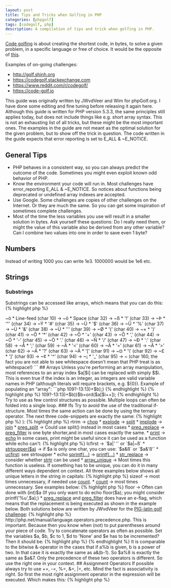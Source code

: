 ```yaml
---
layout: post
title: Tips and Tricks when Golfing in PHP
categories: [phpgolf]
tags: [codegolf, php]
description: A compilation of tips and trick when golfing in PHP.
---
```


<a href="https://en.wikipedia.org/wiki/Code_golf">Code golfing</a> is about creating the shortest code, in bytes, to solve a given problem, in a specific language or free of choice. It would be the opposite of <a href="https://xkcd.com/1960/">this</a>. 

Examples of on-going challenges:
* <a href="http://golf.shinh.org">http://golf.shinh.org</a>
* <a href="https://codegolf.stackexchange.com">https://codegolf.stackexchange.com</a>
* <a href="https://www.reddit.com/r/codegolf/">https://www.reddit.com/r/codegolf/</a>
* <a href="https://code-golf.io">https://code-golf.io</a>

This guide was originally written by JWvdVeer and Wim for phpGolf.org. I have done some editing and fine tuning before releasing it again here. Although this guide is written for PHP version 5.3.3, the same principles still applies today, but does not include things like e.g. short array syntax. This is not an exhausting list of all tricks, but these might be the most important ones. The examples in the guide are not meant as the optimal solution for the given problem, but to show off the trick in question. The code written in the guide expects that error reporting is set to E_ALL & ~E_NOTICE.

## General Tips

* PHP behaves in a consistent way, so you can always predict the outcome of the code. Sometimes you might even exploit known odd behavior of PHP.
* Know the environment your code will run in. Most challenges have error_reporting E_ALL & ~E_NOTICE. So notices about functions being deprecated or undefined array indexes are accepted.
* Use Google. Some challenges are copies of other challenges on the Internet. Or they are much the same. So you can get some inspiration of sometimes complete challenges.
* Most of the time the less variables you use will result in a smaller solution in bytes. Ask yourself these questions: Do I really need them, or might the value of this variable also be derived from any other variable? Can I combine two values into one in order to save even 1 byte?


## Numbers

Instead of writing 1000 you can write 1e3. 1000000 would be 1e6 etc.

## Strings

### Substrings
Substrings can be accessed like arrays, which means that you can do this:
{% highlight php %}
<?$a="abc";echo$a[1]; # prints "b"
{% endhighlight %}

instead of this:
{% highlight php %}
<?$a="abc";echo substr($a,1,1); # prints "b"
{% endhighlight %}

### String inversion
Many strings doesn't need to be quoted when notices are turned off (~E_NOTICE), which means that that the following will work, thus saving 2 bytes:

{% highlight php %}
<?$a=HELLO;
{% endhighlight %}

This will however not work:
{% highlight php %}
<?$a=HELLO WORLD;
{% endhighlight %}

If you have a string with whitespace or characters that needs to be quoted, you can invert the string.

This code prints a newline, using 8 bytes:
{% highlight php %}
<?="\n";
{% endhighlight %}

This does the same thing using 7 bytes:
{% highlight php %}
<?="
";
{% endhighlight %}

And finally this does also the same, but using 6 bytes:

{% highlight php %}
<?=~õ;
{% endhighlight %}

Regular expressions are a good example of a kind of strings you can save bytes on using this trick.

Instead of doing this:
{% highlight php %}
<?=preg_filter('#(.)\1+#i','$1','Aa striing  wiith soomee reeduundaant chaars');
{% endhighlight %}

You could save 2 bytes doing this:
{% highlight php %}
<?=preg_filter(~Ü×ÑÖ£ÎÔÜ?,~ÛÎ,'Aa striing  wiith soomee reeduundaant chaars');
{% endhighlight %}

Make sure to set your text editor to latin1 (ISO-8859-1 or Windows-1252) instead of UTF8 otherwise you will save those inverted bytes as multi-bytes which will do the opposite of what we are trying to do here. 

Sometimes you can also invert the input to shorten your overall code.
  
A list of useful inverted characters: 
```
* Tab (char 9) -> ~ö
* Line-feed (char 10) -> ~õ
* Space (char 32) -> ~ß
* '!' (char 33) -> ~Þ
* '"' (char 34) -> ~Ý
* '#' (char 35) -> ~Ü
* '$' (char 36) -> ~Û
* '%' (char 37) -> ~Ú
* '&' (char 38) -> ~Ù
* ''' (char 39) -> ~Ø
* '(' (char 40) -> ~×
* ')' (char 41) -> ~Ö
* '*' (char 42) -> ~Õ
* '+' (char 43) -> ~Ô
* ',' (char 44) -> ~Ó
* '-' (char 45) -> ~Ò
* '.' (char 46) -> ~Ñ
* '/' (char 47) -> ~Ð
* ':' (char 58) -> ~Å
* ';' (char 59) -> ~Ä
* '<' (char 60) -> ~Ã
* '=' (char 61) -> ~Â
* '>' (char 62) -> ~Á
* '?' (char 63) -> ~À
* '[' (char 91) -> ~¤
* '\' (char 92) -> ~£
* ']' (char 93) -> ~¢
* '^' (char 94) -> ~¡
* '_' (char 95) -> ~  (char 160, the fact you are not able to see whitespace doesn't mean that PHP treat is as whitespace!)
```

## Arrays

Unless you're performing an array manipulation, most references to an array index $a[$i] can be replaced with simply $$i. This is even true if the index is an integer, as integers are valid variable names in PHP (although literals will require brackets, e.g. ${0}).

Example of populating an "array":
```php
<?for($i=0; $i<10; $i++) $$i = $i*2;
```

## Control Structures

### Braces
Know where you need brackets and where you don't. If a statement is only one line, you don't need brackets. Compare these two examples that print chars below 1000 that have a "9" in it.
{% highlight php %}
<?for(;++$i<1000;){if(is_int(strpos($i,'9'))){echo$i."\n";}}
{% endhighlight %}

{% highlight php %}
<?for(;++$i<1000;)if(is_int(strpos($i,'9')))echo$i."\n";
{% endhighlight %}

### Multiple statements

Often it happens that you have multiple statements inside an if statement:
{% highlight php %}
<?
if($c%4){
    $q++;
    print$a;
}
{% endhighlight %}

You can rewrite this as:
{% highlight php %}
<?if($c%4&&$q++)print$a;
{% endhighlight %}

Or even better:

{% highlight php %}
<?if($c%4)$q+=print$a;
{% endhighlight %}

Or as optimal as we know it:

{% highlight php %}
<?$c%4?$q+=print$a:0;
{% endhighlight %}

This works because print always returns 1.

### Loops
Never use while loops. For loops are always at least as short as a while loop, and most of the time shorter. The following code is a not very optimized version of rot13.
{% highlight php %}
<?$a="input";while($a[$i]){$b=ord($a[$i++]);echo chr(($b>109?-13:13)+$b);}
{% endhighlight %}

{% highlight php %}
<?for($a="input";$a[$i];print chr(($b>109?-13:13)+$b))$b=ord($a[$i++]);
{% endhighlight %}

Try to use as few control structures as possible. Multiple loops can often be folded into a single loop.

### Ifs
Try to avoid the use of the traditional if-structure. Most times the same action can be done by using the ternary operator. The next three code-snippets are exactly the same:
{% highlight php %}
<?if($i==2)++$j;
{% endhighlight %}

{% highlight php %}
<?$i==2?++$j:0; # Saves one byte.
{% endhighlight %}

{% highlight php %}
<?$i-2?:++$j; # Saves another two bytes, available since PHP 5.3
{% endhighlight %}

The following code prints the values of pow(3,n), n<10, starting with n=0:

{% highlight php %}
<?for(;$n++<9;)echo$a=3*$a?:1,"\n";
{% endhighlight %}

If you do have only an if (and no else), try to negate the condition. Since the middle part of the of ternary operator might be left out.

So:
{% highlight php %}
<?if($a==$b)doSomething();
{% endhighlight %}

Equals (Since PHP 5.3>):
{% highlight php %}
<?$a!=$b?:doSomething();
{% endhighlight %}

Even equals:
{% highlight php %}
<?$a!=$b||doSomething();
{% endhighlight %}

Since the associativity of this operator is left, nested ternary-operators should be preferable done in the true-action, since you otherwise have to use parentheses.
{% highlight php %}
<?$a=2;$b=3;print$a==$b?$a==27?$b!=30?:'This situation will never happen':'':'';
{% endhighlight %}

Same code, but false-based:
{% highlight php %}
<?$a=2;$b=3;print$a!=$b?:($a!=27?'':$b!=30)?'':'This situation will never happen';
{% endhighlight %}

Compare the examples below that both print all primes below 1000.
{% highlight php %}
1<?for($a=array(),$b=1;++$b<=1000;){foreach($a as$c)if($b%$c==0)continue 2;$a[]=$b;echo"\n".$b;}
{% endhighlight %}

{% highlight php %}
1<?for($a=array(),$b=1;++$b<=1000;){foreach($a as$c)continue($b%$c?0:2);$a[]=$b;echo"\n".$b;}
{% endhighlight %}

The whole if-structure can here be replaced with a ternary operator. Also try to avoid the need of keywords like 'break' and 'continue', since they need a lot of bytes, while it even might be done using a variable, that perhaps even might be used for other purposes.

Rewritten without *if* and *continue*, although this is far from the optimal solution:
{% highlight php %}
1<?for($a=array(),$b=1;$d=++$b<=1000;){foreach($a as$c)$b%$c?:$d=0;if($d){$a[]=$b;echo"\n".$b;}}
{% endhighlight %}

## Functions

You should (almost) never write your own functions. In most cases it is unnecessary and it costs a lot of bytes.
Some built-in functions in PHP should never be used. These are some examples with a better equivalent to the right.
    
* <a href="http://php.net/rtrim">rtrim</a> -> <a href="http://php.net/chop">chop</a>
* <a href="http://php.net/explode">explode</a> -> <a href="http://php.net/split">split</a>
* <a href="http://php.net/implode">implode</a> -> <a href="http://php.net/join">join</a>
* <a href="http://php.net/preg_split">preg_split</a> -> Could use split() instead in most cases
* <a href="http://php.net/preg_replace">preg_replace</a> -> <a href="http://php.net/preg_filter">preg_filter</a> is one byte shorter,and in most cases exactly the same.
* <a href="http://php.net/print">print</a> -> <a href="http://php.net/echo">echo</a>


In some cases, print might be useful since it can be used as a function while echo can't:
{% highlight php %}
<?for(;++$i<11;){echo str_repeat(' ',10-$i);for($a=0;$a<$i;)echo$a,(++$a-$i?' ':"\n");}
{% endhighlight %}

{% highlight php %}
<?for(;++$i<11;print"\n")for(print str_pad($a=0,11-$i,' ',0);++$a<$i;)echo" $a"; # echo instead of print would give an error
{% endhighlight %}

* <a href="http://php.net/lcfirst">lcfirst</a> -> `$a|' '` or `$a|~ß`
* <a href="http://php.net/strtoupper">strtoupper($a)</a> -> if $a is only one char, you can use: `$a&ß` or `$a&'ß'`
* <a href="http://php.net/ucfirst">ucfirst</a>: see strtoupper
* echo <a href="http://php.net/sprintf">sprintf(...)</a> -> <a href="http://php.net/printf">printf(...)</a>
* <a href="http://php.net/str_replace">str_replace</a> -> consider whether <a href="http://php.net/strtr">strtr</a> can be used
* <a href="http://php.net/array_unique">array_unique</a> -> Most times this function is useless. If something has to be unique, you can do it in many different ways dependent on context.


All three examples below shows all unique letters in the string in capitals:
{% highlight php %}
<?$b=array_unique(str_split(strtoupper('This is a string')));sort($b);if($b[0]==' ')unset($b[0]);echo join($b,"\n");
{% endhighlight %}

{% highlight php %}
<?for($a='This is a string';$b=$a[$i++];sort($c))@in_array($b&=ß,$c)?:$b==' '?:$c[]=$b;echo join($c,"\n");
{% endhighlight %}

{% highlight php %}
<?for($a=count_chars(strtoupper('This is a string'),3);$c=$a[$b++];)$c==' '?:$d[]=$c;echo join($d,"\n");
{% endhighlight %}

{% highlight php %}
<?for($a='This is a string';$b=$a[$i++];)$b==' '?:$c[$b&=ß]=$b;sort($c);echo join($c,"\n");
{% endhighlight %}

* <a href="http://php.net/sizeof">sizeof</a> -> most times unnecessary, if needed use <a href="http://php.net/count">count</a>.
* <a href="http://php.net/count">count</a> -> most times unnecessary. See examples below:

{% highlight php %}
<?for($a=array(5,24,89);$i<count($a);)echo$a[+$i++],"\n";
{% endhighlight %}

{% highlight php %}
<?for($a=array(5,24,89);$b=$a[+$i++];)echo"$b\n";
{% endhighlight %}


* <a href="http://php.net/floor">floor</a> -> Often can done with (int)$a (If you only want to do echo floor($a); you might consider printf('%u',$a);)
* <a href="http://php.net/preg_replace">preg_replace</a> and <a href="http://php.net/preg_filter">preg_filter</a> does have an e-flag, which means that the replacement is being executed as shown in the example below.


Both solutions below are written by JWvdVeer for the <a href="http://stackoverflow.com/questions/3190914/code-golf-pig-latin">PIG-latin golf challenge</a>:
{% highlight php %}
<?foreach(split(~ß,SENTENCE)as$a)echo($b++?~ß:'').(strpos(' aeuio',$a[0])?$a.w:substr($a,1).$a[0]).ay;
{% endhighlight %}

{% highlight php %}
<?=preg_filter('#b(([aioue]w*)|(w)(w*))b#ie','"$2"?"$2way":"$4$3ay"',SENTENCE);
{% endhighlight %}

The second solution is much shorter than the first. It even can handle strings with punctuation.


## Operators

### Precedence
Know the precedence of operators. A table with information about the precedence can be found at: <a href="http://php.net/manual/language.operators.precedence.php">http://php.net/manual/language.operators.precedence.php</a>. This is important. Because then you know when (not) to put parentheses around your piece of code.
Try to concatenate operators as often as possible. Set the variables $a, $b, $c to 1, $d to 'None' and $e has to be incremented? Then it should be:

{% highlight php %}
<?condition?$e+=$a=$b=$c=1|$d=None:0;
{% endhighlight %}

Not:
{% highlight php %}
<?if(condition){++$e;$a=$b=$c=1;$d=None;}
{% endhighlight %}

Or incremented $b with $c, then added to $a, and showing whether $a is odd or even after that increment?
{% highlight php %}
<?echo'$a is ',(1&$a+=$b+=$c)?odd:even;
{% endhighlight %}

### Modulo operator (%)

Modulo is a really useful operator for doing actions that only have to be done once in so many times in a loop or with some given condition. The condition to the loop can be a variable you can use for this purpose.

So if something has to be done every each 9th iteration:
{% highlight php %}
<?for(;$i<100;)++$i%9?:doSomething();>
{% endhighlight %}

It is comparable to the bitwise &-operator in the cases that if a%b is given, b is a power of two. In that case it is exactly the same as a&(b-1). So $a%8 is exactly the same as $a&7. Only the precedence of these two operators is different. So use the right one in your context.


## Assignment Operators

If possible always try to use +=, -=, %=, &=, |=, etc.
Mind the fact is associativity is right. So first the most right assignment operator in the expression will be executed.

Which makes this:
{% highlight php %}
<?$a+=$b%=2;
{% endhighlight %}

exactly the same as:
{% highlight php %}
<?$b%=2;$a+=$b;
{% endhighlight %}

But not the same as:
{% highlight php %}
<?$a+=$b;$b%=2;
{% endhighlight %}

## Bitwise

### Bitwise XOR (^)
Bitwise XOR for integers is a replacement for !=

Numeric example:
{% highlight php %}
<?$i!=7?:print'$i is seven';
{% endhighlight %}

Equals:
{% highlight php %}
<?$i^7?:print'$i is seven';
{% endhighlight %}

On strings it might be very useful to determine whether the given character equals a given char. This can be done by XOR the given char to '0', since '0' evaluates false.

Example check whether char equals '_':
{% highlight php %}
<?$c=_;echo'Char is '.($c^o?'not ':'').'an underscore';
{% endhighlight %}
This trick only can be used on one char. Since '0' evaluates false, but '00...' evaluates true.

### Bitwise OR (|)
Used for several purposes. One of them is converting letters to lowercase (see strtolower and lcfirst in section *functions*).
Mind the fact that $int|$nonNumericString==$int==true. Sometimes this might be useful, because you don't need a semicolon instead and your code might be written in one expression (for example in a ternary-operator).

### Bitwise NOT (~)
Covered in the *String* section.
